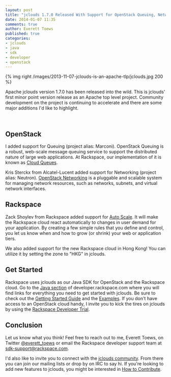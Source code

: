 ```yaml
---
layout: post
title: "jclouds 1.7.0 Released With Support for OpenStack Queuing, Networks, and Rackspace Auto Scale"
date: 2014-01-07 11:35
comments: true
author: Everett Toews
published: true
categories:
- jclouds
- java
- sdk
- developer
- openstack
---
```

{% img right /images/2013-11-07-jclouds-is-an-apache-tlp/jclouds.jpg 200 %}

Apache jclouds version 1.7.0 has been released into the wild. This is jclouds' first minor point version release as an Apache top level project. Community development on the project is continuing to accelerate and there are some major additions I'd like to highlight. 

<br/>

<!--more-->

## OpenStack

I added support for Queuing (project alias: Marconi). OpenStack Queuing is a robust, web-scale message queuing service to support the distributed nature of large web applications. At Rackspace, our implementation of it is known as [Cloud Queues](http://www.rackspace.com/cloud/queues/).

Kris Sterckx from Alcatel-Lucent added support for Networking (project alias: Neutron). [OpenStack Networking](http://www.openstack.org/software/openstack-networking/) is a pluggable and scalable system for managing network resources, such as networks, subnets, and virtual network interfaces. 

## Rackspace

Zack Shoylev from Rackspace added support for [Auto Scale](http://www.rackspace.com/cloud/auto-scale/). It will make the Rackspace cloud react automatically to changes in user demand for your application. By creating a few simple rules that you define and control, you let us know when and how to grow (or shrink) your web or application tiers.

We also added support for the new Rackspace cloud in Hong Kong! You can utilize it by setting the zone to "HKG" in jclouds.

## Get Started

Rackspace uses jclouds as our Java SDK for OpenStack and the Rackspace cloud. Go to the [Java section](http://developer.rackspace.com/#java) of developer.rackspace.com where you will find links for everything you need to get started with jclouds. Be sure to check out the [Getting Started Guide](http://jclouds.apache.org/documentation/quickstart/rackspace/) and the [Examples](https://github.com/jclouds/jclouds-examples/tree/master/rackspace). If you don't have access to an OpenStack cloud handy, I invite you to kick the tires on jclouds by using the [Rackspace Developer Trial](http://developer.rackspace.com/devtrial/).

## Conclusion

Let us know what you think! Feel free to reach out to me, Everett Toews, on Twitter [@everett_toews](twitter.com/everett_toews) or email the Rackspace developer support team at [sdk-support@rackspace.com](mailto:sdk-support@rackspace.com).

I'd also like to invite you to connect with the [jclouds community](http://jclouds.apache.org/documentation/community/). From there you can join our mailing lists or drop by on IRC to say hi. If you're looking to add new features to jclouds, you might be interested in [How to Contribute](https://wiki.apache.org/jclouds/How%20to%20Contribute).
